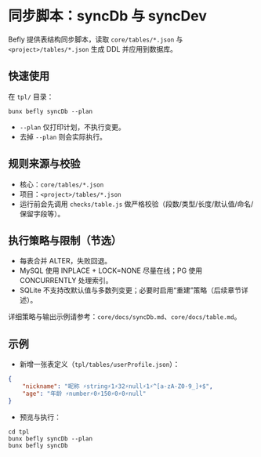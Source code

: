 # 同步脚本：syncDb 与 syncDev

Befly 提供表结构同步脚本，读取 `core/tables/*.json` 与 `<project>/tables/*.json` 生成 DDL 并应用到数据库。

## 快速使用

在 `tpl/` 目录：

```
bunx befly syncDb --plan
```

-   `--plan` 仅打印计划，不执行变更。
-   去掉 `--plan` 则会实际执行。

## 规则来源与校验

-   核心：`core/tables/*.json`
-   项目：`<project>/tables/*.json`
-   运行前会先调用 `checks/table.js` 做严格校验（段数/类型/长度/默认值/命名/保留字段等）。

## 执行策略与限制（节选）

-   每表合并 ALTER，失败回退。
-   MySQL 使用 INPLACE + LOCK=NONE 尽量在线；PG 使用 CONCURRENTLY 处理索引。
-   SQLite 不支持改默认值与多数列变更；必要时启用“重建”策略（后续章节详述）。

详细策略与输出示例请参考：`core/docs/syncDb.md`、`core/docs/table.md`。

## 示例

-   新增一张表定义（`tpl/tables/userProfile.json`）：

```json
{
    "nickname": "昵称 ⚡string⚡1⚡32⚡null⚡1⚡^[a-zA-Z0-9_]+$",
    "age": "年龄 ⚡number⚡0⚡150⚡0⚡0⚡null"
}
```

-   预览与执行：

```
cd tpl
bunx befly syncDb --plan
bunx befly syncDb
```
